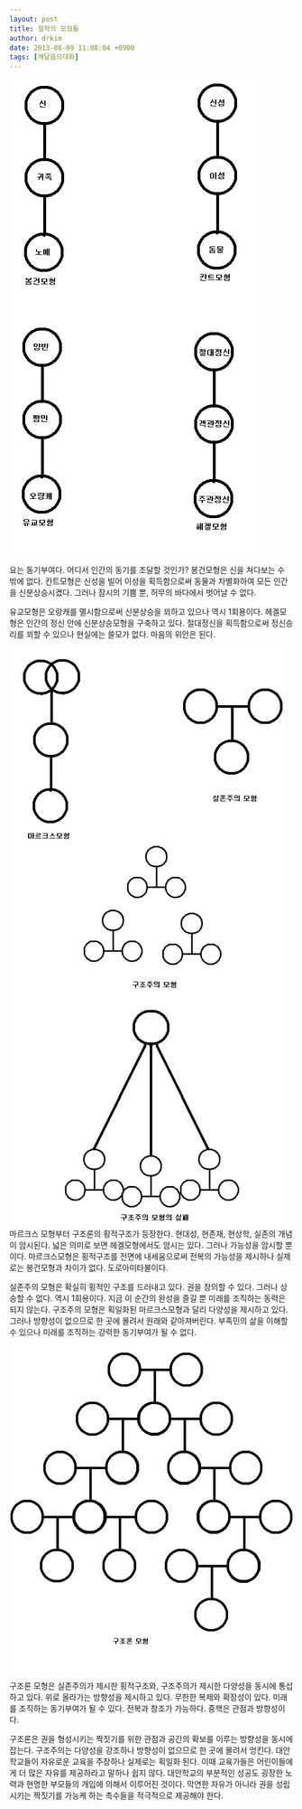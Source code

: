 ```yaml
---
layout: post
title: 철학의 모형들
author: drkim
date: 2013-08-09 11:08:04 +0900
tags: [깨달음의대화]
---
```


  


 ![](/files/attach/images/198/318/377/22222.GIF)



요는 동기부여다. 어디서 인간의 동기를 조달할 것인가? 봉건모형은 신을 쳐다보는 수 밖에 없다. 칸트모형은 신성을 빌어 이성을 획득함으로써 동물과 차별화하여 모든 인간을 신분상승시켰다. 그러나 잠시의 기쁨 뿐, 허무의 바다에서 벗어날 수 없다. 



유교모형은 오랑캐를 멸시함으로써 신분상승을 꾀하고 있으나 역시 1회용이다. 헤겔모형은 인간의 정신 안에 신분상승모형을 구축하고 있다. 절대정신을 획득함으로써 정신승리를 꾀할 수 있으나 현실에는 쓸모가 없다. 마음의 위안은 된다.





 ![](/files/attach/images/198/318/377/1111111.GIF)
  마르크스 모형부터 구조론의 횡적구조가 등장한다. 현대성, 현존재, 현상학, 실존의 개념이 암시된다. 넓은 의미로 보면 헤겔모형에서도 암시는 있다. 그러나 가능성을 암시할 뿐이다. 마르크스모형은 횡적구조를 전면에 내세움으로써 전복의 가능성을 제시하나 실제로는 봉건모형과 차이가 없다. 도로아미타불이다.




실존주의 모형은 확실히 횡적인 구조를 드러내고 있다. 권을 창의할 수 있다. 그러나 상승할 수 없다. 역시 1회용이다. 지금 이 순간의 완성을 즐길 뿐 미래를 조직하는 동력은 되지 않는다. 구조주의 모형은 획일화된 마르크스모형과 달리 다양성을 제시하고 있다. 그러나 방향성이 없으므로 한 곳에 몰려서 원래와 같아져버린다. 부족민의 삶을 이해할 수 있으나 미래를 조직하는 강력한 동기부여가 될 수 없다. 











 ![](/files/attach/images/198/318/377/33333.GIF)



구조론 모형은 실존주의가 제시한 횡적구조와, 구조주의가 제시한 다양성을 동시에 통섭하고 있다. 위로 올라가는 방향성을 제시하고 있다. 무한한 복제와 확장성이 있다. 미래를 조직하는 동기부여가 될 수 있다. 전복과 창조가 가능하다. 중핵은 관점과 방향성이다.




  구조론은 권을 형성시키는 짝짓기를 위한 관점과 공간의 확보를 이루는 방향성을 동시에 잡는다. 구조주의는 다양성을 강조하나 방향성이 없으므로 한 곳에 몰려서 엉킨다. 대안학교들이 자유로운 교육을 주장하나 실제로는 획일화 된다. 이때 교육가들은 어린이들에게 더 많은 자유를 제공하라고 말하나 쉽지 않다. 대안학교의 부분적인 성공도 굉장한 노력과 현명한 부모들의 개입에 의해서 이루어진 것이다. 막연한 자유가 아니라 권을 성립시키는 짝짓기를 가능케 하는 촉수들을 적극적으로 제공해야 한다.
